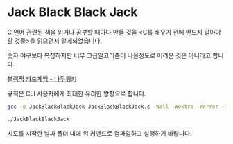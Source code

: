 # Jack Black Black Jack 

C 언어 관련된 책을 읽거나 공부할 때마다 만들 것을 <C를 배우기 전에 반드시 알아야 할 것들>을 읽으면서 알게되었습니다.

숫자 야구보다 복잡하지만 너무 고급알고리즘이 나올정도로 어려운 것은 아니라고 합니다.

[블랙잭 카드게임 - 나무위키](https://namu.wiki/w/%EB%B8%94%EB%9E%99%EC%9E%AD(%EC%B9%B4%EB%93%9C%EA%B2%8C%EC%9E%84))

규칙은 CLI 사용자에게 최대한 유리한 방향으로 합니다.

```sh
gcc -o JackBlackBlackJack JackBlackBlackJack.c -Wall -Wextra -Werror -O2 -std=c99 -pedantic
```

```sh 
./JackBlackBlackJack
```

시도를 시작한 날짜 폴더 내에 위 커맨드로 컴파일하고 실행하기 바랍니다.
